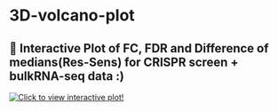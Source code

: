 # 3D-volcano-plot

## 🔬 Interactive Plot of FC, FDR and Difference of medians(Res-Sens) for CRISPR screen + bulkRNA-seq data :)
[![Click to view interactive plot!](https://github.com/user-attachments/assets/941c2c99-57fb-4056-821e-e64ca63fdf9c)](https://saravakk.github.io/3D-volcano-plot/3D_volcano_plot.html)




